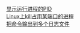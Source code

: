 [显示运行进程的PID](display-process-pid.md)  
[Linux上kill占用某端口的进程](kill-port-on-linux.md)  
[把命令输出到多个日志文件](tee-multi-logs.md)  